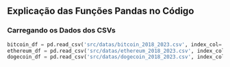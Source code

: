 ## Explicação das Funções Pandas no Código

### Carregando os Dados dos CSVs

```python
bitcoin_df = pd.read_csv('src/datas/bitcoin_2018_2023.csv', index_col='Date', parse_dates=True)
ethereum_df = pd.read_csv('src/datas/ethereum_2018_2023.csv', index_col='Date', parse_dates=True)
dogecoin_df = pd.read_csv('src/datas/dogecoin_2018_2023.csv', index_col='Date', parse_dates=True)
